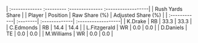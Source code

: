 | :------------- :--------- :-------------- :------------------|
|                       Rush Yards Share                       |
| Player       | Position | Raw Share (%) | Adjusted Share (%) |
| :------------| :--------| :-------------| :------------------|
| K.Drake      | RB       | 33.3          | 33.3               |
| C.Edmonds    | RB       | 14.4          | 14.4               |
| L.Fitzgerald | WR       | 0.0           | 0.0                |
| D.Daniels    | TE       | 0.0           | 0.0                |
| M.Williams   | WR       | 0.0           | 0.0                |